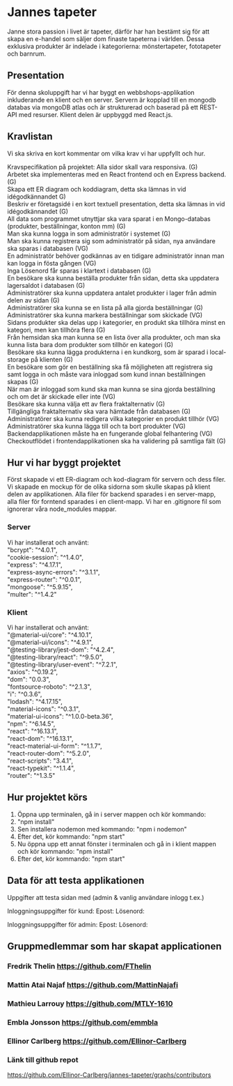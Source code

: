 # Jannes tapeter
Janne stora passion i livet är tapeter, därför har han bestämt sig för att skapa en e-handel som säljer dom finaste tapeterna i världen. Dessa exklusiva produkter är indelade i kategorierna: mönstertapeter, fototapeter och barnrum.  


## Presentation
För denna skoluppgift har vi har byggt en webbshops-applikation inkluderande en klient och en server. Servern är kopplad till en mongodb databas via mongoDB atlas och är strukturerad och baserad på ett REST-API med resurser. Klient delen är uppbyggd med React.js. 

## Kravlistan
Vi ska skriva en kort kommentar om vilka krav vi har uppfyllt och hur.

Kravspecifikation på projektet:
Alla sidor skall vara responsiva. (G)  
Arbetet ska implementeras med en React frontend och en Express backend. (G)  
Skapa ett ER diagram och koddiagram, detta ska lämnas in vid idégodkännandet G)  
Beskriv er företagsidé i en kort textuell presentation, detta ska lämnas in vid idégodkännandet (G)  
All data som programmet utnyttjar ska vara sparat i en Mongo-databas (produkter, beställningar, konton mm) (G)  
Man ska kunna logga in som administratör i systemet (G)  
Man ska kunna registrera sig som administratör på sidan, nya användare ska sparas i databasen (VG)  
En administratör behöver godkännas av en tidigare administratör innan man kan logga in fösta gången (VG)  
Inga Lösenord får sparas i klartext i databasen (G)  
En besökare ska kunna beställa produkter från sidan, detta ska uppdatera lagersaldot i databasen (G)  
Administratörer ska kunna uppdatera antalet produkter i lager från admin delen av sidan (G)  
Administratörer ska kunna se en lista på alla gjorda beställningar (G)  
Administratörer ska kunna markera beställningar som skickade (VG)  
Sidans produkter ska delas upp i kategorier, en produkt ska tillhöra minst en kategori, men kan tillhöra flera (G)  
Från hemsidan ska man kunna se en lista över alla produkter, och man ska kunna lista bara dom produkter som tillhör en kategori (G)  
Besökare ska kunna lägga produkterna i en kundkorg, som är sparad i local-storage på klienten (G)  
En besökare som gör en beställning ska få möjligheten att registrera sig samt logga in och måste vara inloggad som kund innan beställningen skapas (G)  
När man är inloggad som kund ska man kunna se sina gjorda beställning och om det är skickade eller inte (VG)  
Besökare ska kunna välja ett av flera fraktalternativ (G)  
Tillgängliga fraktalternativ ska vara hämtade från databasen (G)  
Administratörer ska kunna redigera vilka kategorier en produkt tillhör (VG)  
Administratörer ska kunna lägga till och ta bort produkter (VG)  
Backendapplikationen måste ha en fungerande global felhantering (VG)  
Checkoutflödet i frontendapplikationen ska ha validering på samtliga fält (G)  

## Hur vi har byggt projektet
Först skapade vi ett ER-diagram och kod-diagram för servern och dess filer. Vi skapade en mockup för de olika sidorna som skulle skapas på klient delen av applikationen.
Alla filer för backend sparades i en server-mapp, alla filer för forntend sparades i en client-mapp. Vi har en .gitignore fil som ignorerar våra node_modules mappar.

### Server
Vi har installerat och använt:  
   "bcrypt": "^4.0.1",  
    "cookie-session": "^1.4.0",  
    "express": "^4.17.1",  
    "express-async-errors": "^3.1.1",  
    "express-router": "^0.0.1",  
    "mongoose": "^5.9.15",  
    "multer": "^1.4.2"  

### Klient
Vi har installerat och använt:   
    "@material-ui/core": "^4.10.1",  
    "@material-ui/icons": "^4.9.1",  
    "@testing-library/jest-dom": "^4.2.4",  
    "@testing-library/react": "^9.5.0",  
    "@testing-library/user-event": "^7.2.1",  
    "axios": "^0.19.2",  
    "dom": "0.0.3",  
    "fontsource-roboto": "^2.1.3",  
    "i": "^0.3.6",  
    "lodash": "^4.17.15",  
    "material-icons": "^0.3.1",  
    "material-ui-icons": "^1.0.0-beta.36",  
    "npm": "^6.14.5",  
    "react": "^16.13.1",  
    "react-dom": "^16.13.1",  
    "react-material-ui-form": "^1.1.7",  
    "react-router-dom": "^5.2.0",  
    "react-scripts": "3.4.1",  
    "react-typekit": "^1.1.4",  
    "router": "^1.3.5"  

## Hur projektet körs
1. Öppna upp terminalen, gå in i server mappen och kör kommando: 
2. "npm install"
3. Sen installera nodemon med kommando: "npm i nodemon"
4. Efter det, kör kommando: "npm start"
5. Nu öppna upp ett annat fönster i terminalen och gå in i klient mappen och kör kommando: "npm install"
7. Efter det, kör kommando: "npm start"

## Data för att testa applikationen

Uppgifter att testa sidan med (admin & vanlig användare inlogg t.ex.)

Inloggningsuppgifter för kund:
Epost:
Lösenord:

Inloggningsuppgifter för admin:
Epost:
Lösenord:

## Gruppmedlemmar som har skapat applicationen
### Fredrik Thelin https://github.com/FThelin  
### Mattin Atai Najaf https://github.com/MattinNajafi
### Mathieu Larrouy https://github.com/MTLY-1610
### Embla Jonsson https://github.com/emmbla
### Ellinor Carlberg https://github.com/Ellinor-Carlberg


### Länk till github repot
https://github.com/Ellinor-Carlberg/jannes-tapeter/graphs/contributors

